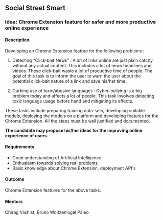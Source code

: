 ## Social Street Smart

### Idea: Chrome Extension feature for safer and more productive online experience

#### Description

Developing an Chrome Extension feature for the following problems :

1. Detecting "Click-bait News" : A lot of links online are just plain catchy, without any actual content. This includes a lot of news headlines and videos. These click-bait waste a lot of productive time of people. The goal of this task is to inform the user to warn the user about the potential click-bait nature of a link and save his/her time.  
  
2. Curbing use of toxic/abusive languages : Cyber-bullying is a big problem today and affects a lot of people. This task involves detecting toxic language usage before hand and mitigating its effects.  
  
These tasks include preparing training data-sets, developing suitable models, deploying the models on a platform and developing features for the Chrome Extension. All the steps must be well justified and documented.

**The candidate may propose his/her ideas for the improving online experience of users.**

#### Requirements

 - Good understanding of Artificial Intelligence.
 -  Enthusiasm towards solving real problems. 
 - Basic knowledge about Chrome Extension, deployment API's

#### Outcome
Chrome Extension features for the above tasks.

#### Mentors

Chirag Vashist, Bruno Woltzenlogel Paleo


